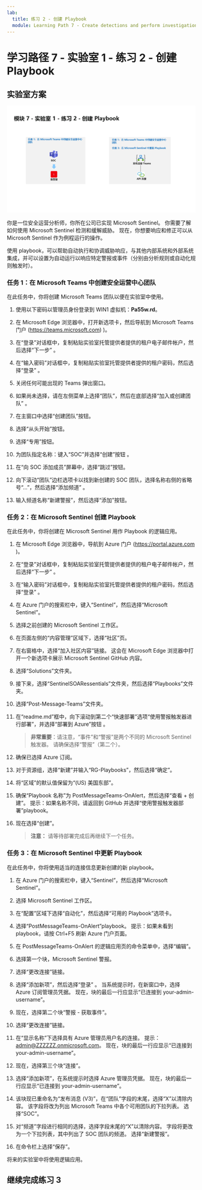 ```yaml
---
lab:
  title: 练习 2 - 创建 Playbook
  module: Learning Path 7 - Create detections and perform investigations using Microsoft Sentinel
---
```


# <a name="learning-path-7---lab-1---exercise-2---create-a-playbook"></a>学习路径 7 - 实验室 1 - 练习 2 - 创建 Playbook

## <a name="lab-scenario"></a>实验室方案

![实验室概述。](../Media/SC-200-Lab_Diagrams_Mod7_L1_Ex2.png)

你是一位安全运营分析师，你所在公司已实现 Microsoft Sentinel。 你需要了解如何使用 Microsoft Sentinel 检测和缓解威胁。 现在，你想要响应和修正可以从 Microsoft Sentinel 作为例程运行的操作。

使用 playbook，可以帮助自动执行和协调威胁响应，与其他内部系统和外部系统集成，并可以设置为自动运行以响应特定警报或事件（分别由分析规则或自动化规则触发时）。 


### <a name="task-1-create-a-security-operations-center-team-in-microsoft-teams"></a>任务 1：在 Microsoft Teams 中创建安全运营中心团队

在此任务中，你将创建 Microsoft Teams 团队以便在实验室中使用。

1. 使用以下密码以管理员身份登录到 WIN1 虚拟机：**Pa55w.rd**。  

1. 在 Microsoft Edge 浏览器中，打开新选项卡，然后导航到 Microsoft Teams 门户 (https://teams.microsoft.com) )。

1. 在“登录”对话框中，复制粘贴实验室托管提供者提供的租户电子邮件帐户，然后选择“下一步”  。

1. 在“输入密码”对话框中，复制粘贴实验室托管提供者提供的租户密码，然后选择“登录”  。

1. 关闭任何可能出现的 Teams 弹出窗口。

1. 如果尚未选择，请在左侧菜单上选择“团队”，然后在底部选择“加入或创建团队” 。

1. 在主窗口中选择“创建团队”按钮。

1. 选择“从头开始”按钮。

1. 选择“专用”按钮。

1. 为团队指定名称：键入“SOC”并选择“创建”按钮 。

1. 在“向 SOC 添加成员”屏幕中，选择“跳过”按钮。 

1. 向下滚动“团队”边栏选项卡以找到新创建的 SOC 团队，选择名称右侧的省略号“...”，然后选择“添加频道” 。

1. 输入频道名称“新建警报”，然后选择“添加”按钮。


### <a name="task-2-create-a-playbook-in-microsoft-sentinel"></a>任务 2：在 Microsoft Sentinel 创建 Playbook

在此任务中，你将创建在 Microsoft Sentinel 用作 Playbook 的逻辑应用。

1. 在 Microsoft Edge 浏览器中，导航到 Azure 门户 (https://portal.azure.com )。

1. 在“登录”对话框中，复制粘贴实验室托管提供者提供的租户电子邮件帐户，然后选择“下一步”  。

1. 在“输入密码”对话框中，复制粘贴实验室托管提供者提供的租户密码，然后选择“登录”  。

1. 在 Azure 门户的搜索栏中，键入“Sentinel”，然后选择“Microsoft Sentinel”。

1. 选择之前创建的 Microsoft Sentinel 工作区。

1. 在页面左侧的“内容管理”区域下，选择“社区”页。

1. 在右窗格中，选择“加入社区内容”链接。 这会在 Microsoft Edge 浏览器中打开一个新选项卡展示 Microsoft Sentinel GitHub 内容。

1. 选择“Solutions”文件夹。

1. 接下来，选择“SentinelSOARessentials”文件夹，然后选择“Playbooks”文件夹。 

1. 选择“Post-Message-Teams”文件夹。

1. 在“readme.md”框中，向下滚动到第二个“快速部署”选项“使用警报触发器进行部署”，并选择“部署到 Azure”按钮 。  

    >**非常重要**：请注意，“事件”和“警报”是两个不同的 Microsoft Sentinel 触发器。 请确保选择“警报”（第二个）。

1. 确保已选择 Azure 订阅。

1. 对于资源组，选择“新建”并输入“RG-Playbooks”，然后选择“确定”。

1. 将“区域”的默认值保留为“(US) 美国东部”。

1. 确保“Playbook 名称”为 PostMessageTeams-OnAlert，然后选择“查看 + 创建”。 提示：如果名称不同，请返回到 GitHub 并选择“使用警报触发器部署”playbook。

1. 现在选择“创建”。 

    >**注意：** 请等待部署完成后再继续下一个任务。


### <a name="task-3-update-a-playbook-in-microsoft-sentinel"></a>任务 3：在 Microsoft Sentinel 中更新 Playbook

在此任务中，你将使用适当的连接信息更新创建的新 playbook。

1. 在 Azure 门户的搜索栏中，键入“Sentinel”，然后选择“Microsoft Sentinel”。

1. 选择 Microsoft Sentinel 工作区。

1. 在“配置”区域下选择“自动化”，然后选择“可用的 Playbook”选项卡。

1. 选择“PostMessageTeams-OnAlert”playbook。 提示：如果未看到 playbook，请按 Ctrl+F5 刷新 Azure 门户页面。

1. 在 PostMessageTeams-OnAlert 的逻辑应用页的命令菜单中，选择“编辑”。

1. 选择第一个块，Microsoft Sentinel 警报。

1. 选择“更改连接”链接。

1. 选择“添加新项”，然后选择“登录” 。 当系统提示时，在新窗口中，选择 Azure 订阅管理员凭据。 现在，块的最后一行应显示“已连接到 your-admin-username”。

1. 现在，选择第二个块“警报 - 获取事件”。

1. 选择“更改连接”链接。

1. 在“显示名称”下选择具有 Azure 管理员用户名的连接。 提示：admin@ZZZZZZ.onmicrosoft.com。 现在，块的最后一行应显示“已连接到 your-admin-username”。

1. 现在，选择第三个块“连接”。

1. 选择“添加新项”，在系统提示时选择 Azure 管理员凭据。 现在，块的最后一行应显示“已连接到 your-admin-username”。

1. 该块现已重命名为“发布消息 (V3)”，在“团队”字段的末尾，选择“X”以清除内容。 该字段将改为列出 Microsoft Teams 中各个可用团队的下拉列表。 选择“SOC”。

1. 对“频道”字段进行相同的选择，选择字段末尾的“X”以清除内容。 字段将更改为一个下拉列表，其中列出了 SOC 团队的频道。 选择“新建警报”。

1. 在命令栏上选择“保存”。

将来的实验室中将使用逻辑应用。

## <a name="proceed-to-exercise-3"></a>继续完成练习 3
